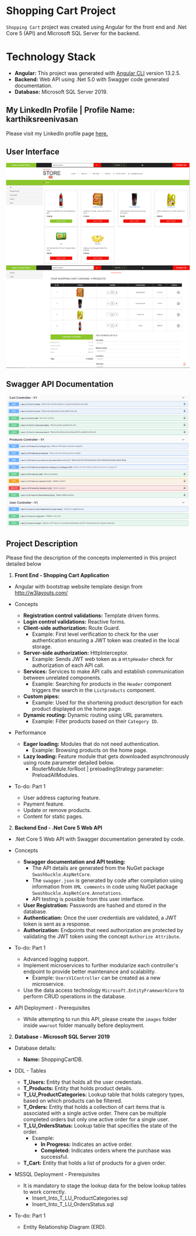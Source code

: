 # Shopping Cart Project

`Shopping Cart` project was created using Angular for the front end and .Net Core 5 (API) and Microsoft SQL Server for the backend.

# Technology Stack

- **Angular:** This project was generated with [Angular CLI](https://github.com/angular/angular-cli) version 13.2.5.
- **Backend:** Web API using .Net 5.0 with Swagger code generated documentation.
- **Database:** Microsoft SQL Server 2019.

## My LinkedIn Profile | Profile Name: karthiksreenivasan

Please visit my LinkedIn profile page [here.](https://www.linkedin.com/in/karthiksreenivasan/)

## User Interface

![Shopping Cart - Home Page](/gitimages/KarthikSreenivasan.ShoppingCart-AngularUserInterface_Part-1.png)
![Shopping Cart - Cart Items](/gitimages/KarthikSreenivasan.ShoppingCart-AngularUserInterface_Part-2.png)

## Swagger API Documentation

![Web API- User Controller](/gitimages/KarthikSreenivasan.ShoppingCart-SwaggerAPI_Doc.png)

## Project Description

Please find the description of the concepts implemented in this project detailed below

1. **Front End - Shopping Cart Application**

- Angular with bootstrap website template design from http://w3layouts.com/
- Concepts
  - **Registration control validations:** Template driven forms.
  - **Login control validations:** Reactive forms.
  - **Client-side authorization:** Route Guard.
    - Example: First level verification to check for the user authentication ensuring a JWT token was created in the local storage.
  - **Server-side authorization:** HttpInterceptor.
    - Example: Sends JWT web token as a `HttpHeader` check for authorization of each API call.
  - **Services:** Services to make API calls and establish communication between unrelated components.
    - Example: Searching for products in the `Header` component triggers the search in the `Listproducts` component.
  - **Custom pipes:**
    - Example: Used for the shortening product description for each product displayed on the home page.
  - **Dynamic routing:** Dynamic routing using URL parameters.
    - Example: Filter products based on their `Category ID`.
- Performance

  - **Eager loading:** Modules that do not need authentication.
    - Example: Browsing products on the home page.
  - **Lazy loading:** Feature module that gets downloaded asynchronously using route parameter detailed below.
    - RouterModule.forRoot | preloadingStrategy parameter: PreloadAllModules.

- To-do: Part 1
  - User address capturing feature.
  - Payment feature.
  - Update or remove products.
  - Content for static pages.

2. **Backend End - .Net Core 5 Web API**

- .Net Core 5 Web API with Swagger documentation generated by code.
- Concepts

  - **Swagger documentation and API testing:**
    - The API details are generated from the NuGet package `Swashbuckle.AspNetCore`.
    - The `swagger.json` is generated by code after compilation using information from `XML comments` in code using NuGet package `Swashbuckle.AspNetCore.Annotations`.
    - API testing is possible from this user interface.
  - **User Registration:** Passwords are hashed and stored in the database.
  - **Authentication:** Once the user credentials are validated, a JWT token is sent as a response.
  - **Authorization:** Endpoints that need authorization are protected by validating the JWT token using the concept `Authorize Attribute`.

- To-do: Part 1

  - Advanced logging support.
  - Implement microservices to further modularize each controller's endpoint to provide better maintenance and scalability.
    - Example: `UsersV1Controller` can be created as a new microservice.
  - Use the data access technology `Microsoft.EntityFrameworkCore` to perform CRUD operations in the database.

- API Deployment - Prerequisites
  - While attempting to run this API, please create the `images` folder inside `wwwroot` folder manually before deployment.

2. **Database - Microsoft SQL Server 2019**

- Database details:
  - **Name:** ShoppingCartDB.
- DDL - Tables

  - **T_Users:** Entity that holds all the user credentials.
  - **T_Products:** Entity that holds product details.
  - **T_LU_ProductCategories:** Lookup table that holds category types, based on which products can be filtered.
  - **T_Orders:** Entity that holds a collection of cart items that is associated with a single active order. There can be multiple completed orders but only one active order for a single user.
  - **T_LU_OrdersStatus:** Lookup table that specifies the state of the order.
    - Example:
      - **In Progress:** Indicates an active order.
      - **Completed:** Indicates orders where the purchase was successful.
  - **T_Cart:** Entity that holds a list of products for a given order.

- MSSQL Deployment - Prerequisites

  - It is mandatory to stage the lookup data for the below lookup tables to work correctly.
    - Insert_Into_T_LU_ProductCategories.sql
    - Insert_Into_T_LU_OrdersStatus.sql

- To-do: Part 1
  - Entity Relationship Diagram (ERD).
